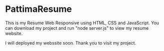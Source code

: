 # PattimaResume
This is my Resume Web Responsive using HTML, CSS and JavaScript.
You can download my project and run "node server.js" to view my resume website.

I will deployed my webssite soon. Thank you to visit my project.
